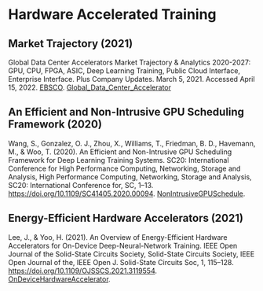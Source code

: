 # Hardware Accelerated Training

## Market Trajectory (2021)

Global Data Center Accelerators Market Trajectory & Analytics 2020-2027: GPU, CPU, FPGA, ASIC, Deep Learning Training, Public Cloud Interface, Enterprise Interface. Plus Company Updates. March 5, 2021. Accessed April 15, 2022. [EBSCO](https://search.ebscohost.com/login.aspx?direct=true&AuthType=sso&db=edsinc&AN=edsinc.A653973707&site=eds-live&scope=site). [Global_Data_Center_Accelerator](Global_Data_Center_Accelerator.pdf)

## An Efficient and Non-Intrusive GPU Scheduling Framework (2020)

Wang, S., Gonzalez, O. J., Zhou, X., Williams, T., Friedman, B. D., Havemann, M., & Woo, T. (2020). An Efficient and Non-Intrusive GPU Scheduling Framework for Deep Learning Training Systems. SC20: International Conference for High Performance Computing, Networking, Storage and Analysis, High Performance Computing, Networking, Storage and Analysis, SC20: International Conference for, SC, 1–13. https://doi.org/10.1109/SC41405.2020.00094. [NonIntrusiveGPUSchedule](NonIntrusiveGPUSchedule.pdf).

## Energy-Efficient Hardware Accelerators (2021)

Lee, J., & Yoo, H. (2021). An Overview of Energy-Efficient Hardware Accelerators for On-Device Deep-Neural-Network Training. IEEE Open Journal of the Solid-State Circuits Society, Solid-State Circuits Society, IEEE Open Journal of the, IEEE Open J. Solid-State Circuits Soc, 1, 115–128. https://doi.org/10.1109/OJSSCS.2021.3119554. [OnDeviceHardwareAccelerator](OnDeviceHardwareAccelerator.pdf).

